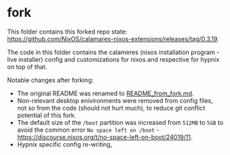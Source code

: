 # fork

This folder contains this forked repo state: https://github.com/NixOS/calamares-nixos-extensions/releases/tag/0.3.19.

The code in this folder contains the calameres (nixos installation program - live installer) config and customizations for nixos and respective for hypnix on top of that.

Notable changes after forking:
- The original README was renamed to [README_from_fork.md](README_from_fork.md).
- Non-relevant desktop enivironments were removed from config files, not so from the code (should not hurt much), to reduce git conflict potential of this fork.
- The default size of the `/boot` partition was increased from `512MB` to `5GB` to avoid the common error `No space left on /boot` - https://discourse.nixos.org/t/no-space-left-on-boot/24019/11.
- Hypnix specific config re-writing, 